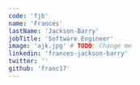 ```yaml
---
code: 'fjb'
name: 'Frances'
lastName: 'Jackson-Barry'
jobTitle: 'Software Engineer'
image: 'ajk.jpg' # TODO: Change me
linkedin: 'frances-jackson-barry'
twitter: ''
github: 'franc17'
---
```


